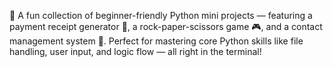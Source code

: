 🚀 A fun collection of beginner-friendly Python mini projects — featuring a payment receipt generator 🧾, a rock-paper-scissors game 🎮, and a contact management system 📇. Perfect for mastering core Python skills like file handling, user input, and logic flow — all right in the terminal!
